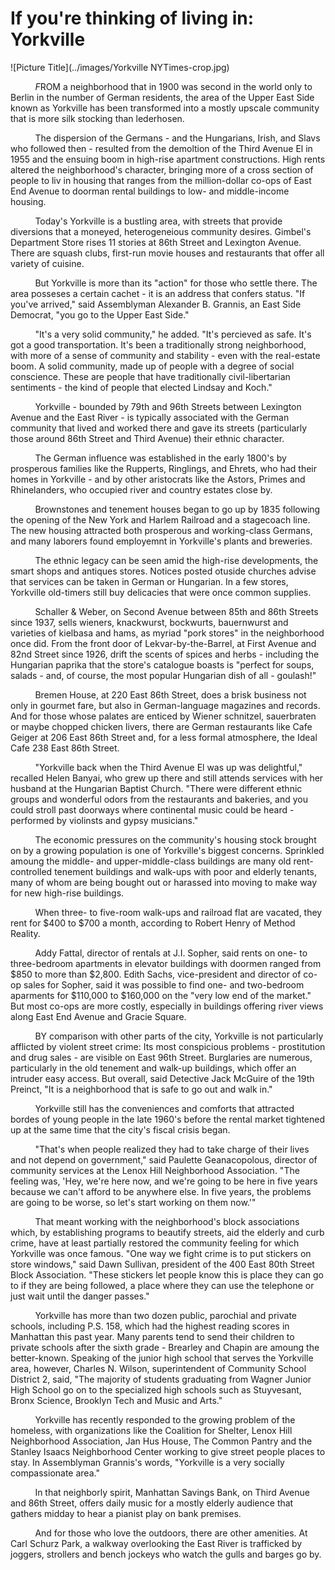 If you're thinking of living in: Yorkville
===
      
         

![Picture Title](../images/Yorkville NYTimes-crop.jpg)

&nbsp;&nbsp;&nbsp;&nbsp;&nbsp;&nbsp;&nbsp;&nbsp;&nbsp;&nbsp;*F*ROM a neighborhood that in 1900 was second in the world only to Berlin in the number of German residents, the area of the Upper East Side known as Yorkville has been transformed into a mostly upscale community that is more silk stocking than lederhosen.

&nbsp;&nbsp;&nbsp;&nbsp;&nbsp;&nbsp;&nbsp;&nbsp;&nbsp;&nbsp;The dispersion of the Germans - and the Hungarians, Irish, and Slavs who followed then - resulted from the demoltion of the Third Avenue El in 1955 and the ensuing boom in high-rise apartment constructions. High rents altered the neighborhood's character, bringing more of a cross section of people to liv in housing that ranges from the million-dollar co-ops of East End Avenue to doorman rental buildings to low- and middle-income housing.

&nbsp;&nbsp;&nbsp;&nbsp;&nbsp;&nbsp;&nbsp;&nbsp;&nbsp;&nbsp;Today's Yorkville is a bustling area, with streets that provide diversions that a moneyed, heterogeneious community desires. Gimbel's Department Store rises 11 stories at 86th Street and Lexington Avenue. There are squash clubs, first-run movie houses and restaurants that offer all variety of cuisine. 

&nbsp;&nbsp;&nbsp;&nbsp;&nbsp;&nbsp;&nbsp;&nbsp;&nbsp;&nbsp;But Yorkville is more than its "action" for those who settle there. The area posseses a certain cachet - it is an address that confers status. "If you've arrived," said Assemblyman Alexander B. Grannis, an East Side Democrat, "you go to the Upper East Side."

&nbsp;&nbsp;&nbsp;&nbsp;&nbsp;&nbsp;&nbsp;&nbsp;&nbsp;&nbsp;"It's a very solid community," he added. "It's percieved as safe. It's got a good transportation. It's been a traditionally strong neighborhood, with more of a sense of community and stability - even with the real-estate boom. A solid community, made up of people with a degree of social conscience. These are people that have traditionally civil-libertarian sentiments - the kind of people that elected Lindsay and Koch."

&nbsp;&nbsp;&nbsp;&nbsp;&nbsp;&nbsp;&nbsp;&nbsp;&nbsp;&nbsp;Yorkville - bounded by 79th and 96th Streets between Lexington Avenue and the East River - is typically associated with the German community that lived and worked there and gave its streets (particularly those around 86th Street and Third Avenue) their ethnic character.

&nbsp;&nbsp;&nbsp;&nbsp;&nbsp;&nbsp;&nbsp;&nbsp;&nbsp;&nbsp;The German influence was established in the early 1800's by prosperous families like the Rupperts, Ringlings, and Ehrets, who had their homes in Yorkville - and by other aristocrats like the Astors, Primes and Rhinelanders, who occupied river and country estates close by.

&nbsp;&nbsp;&nbsp;&nbsp;&nbsp;&nbsp;&nbsp;&nbsp;&nbsp;&nbsp;Brownstones and tenement houses began to go up by 1835 following the opening of the New York and Harlem Railroad and a stagecoach line. The new housing attracted both prosperous and working-class Germans, and many laborers found employemnt in Yorkville's plants and breweries. 

&nbsp;&nbsp;&nbsp;&nbsp;&nbsp;&nbsp;&nbsp;&nbsp;&nbsp;&nbsp;The ethnic legacy can be seen amid the high-rise developments, the smart shops and antiques stores. Notices posted otuside churches advise that services can be taken in German or Hungarian. In a few stores, Yorkville old-timers still buy delicacies that were once common supplies.

&nbsp;&nbsp;&nbsp;&nbsp;&nbsp;&nbsp;&nbsp;&nbsp;&nbsp;&nbsp;Schaller & Weber, on Second Avenue between 85th and 86th Streets since 1937, sells wieners, knackwurst, bockwurts, bauernwurst and varieties of kielbasa and hams, as myriad "pork stores" in the neighborhood once did. From the front door of Lekvar-by-the-Barrel, at First Avenue and 82nd Street since 1926, drift the scents of spices and herbs - including the Hungarian paprika that the store's catalogue boasts is "perfect for soups, salads - and, of course, the most popular Hungarian dish of all - goulash!"

&nbsp;&nbsp;&nbsp;&nbsp;&nbsp;&nbsp;&nbsp;&nbsp;&nbsp;&nbsp;Bremen House, at 220 East 86th Street, does a brisk business not only in gourmet fare, but also in German-language magazines and records. And for those whose palates are enticed by Wiener schnitzel, sauerbraten or maybe chopped chicken livers, there are German restaurants like Cafe Geiger at 206 East 86th Street and, for a less formal atmosphere, the Ideal Cafe 238 East 86th Street. 

&nbsp;&nbsp;&nbsp;&nbsp;&nbsp;&nbsp;&nbsp;&nbsp;&nbsp;&nbsp;"Yorkville back when the Third Avenue El was up was delightful," recalled Helen Banyai, who grew up there and still attends services with her husband at the Hungarian Baptist Church. "There were different ethnic groups and wonderful odors from the restaurants and bakeries, and you could stroll past doorways where continental music could be heard - performed by violinsts and gypsy musicians."

&nbsp;&nbsp;&nbsp;&nbsp;&nbsp;&nbsp;&nbsp;&nbsp;&nbsp;&nbsp;The economic pressures on the community's housing stock brought on by a growing population is one of Yorkville's biggest concerns. Sprinkled amoung the middle- and upper-middle-class buildings are many old rent-controlled tenement buildings and walk-ups with poor and elderly tenants, many of whom are being bought out or harassed into moving to make way for new high-rise buildings.

&nbsp;&nbsp;&nbsp;&nbsp;&nbsp;&nbsp;&nbsp;&nbsp;&nbsp;&nbsp;When three- to five-room walk-ups and railroad flat are vacated, they rent for $400 to $700 a month, according to Robert Henry of Method Reality. 

&nbsp;&nbsp;&nbsp;&nbsp;&nbsp;&nbsp;&nbsp;&nbsp;&nbsp;&nbsp;Addy Fattal, director of rentals at J.I. Sopher, said rents on one- to three-bedroom apartments in elevator buildings with doormen ranged from $850 to more than $2,800. Edith Sachs, vice-president and director of co-op sales for Sopher, said it was possible to find one- and two-bedroom aparments for $110,000 to $160,000 on the "very low end of the market." But most co-ops are more costly, especially in buildings offering river views along East End Avenue and Gracie Square. 

&nbsp;&nbsp;&nbsp;&nbsp;&nbsp;&nbsp;&nbsp;&nbsp;&nbsp;&nbsp;BY comparison with other parts of the city, Yorkville is not particularly afflicted by violent street crime: Its most conspicious problems - prostitution and drug sales - are visible on East 96th Street. Burglaries are numerous, particularly in the old tenement and walk-up buildings, which offer an intruder easy access. But overall, said Detective Jack McGuire of the 19th Preinct, "It is a neighborhood that is safe to go out and walk in."

&nbsp;&nbsp;&nbsp;&nbsp;&nbsp;&nbsp;&nbsp;&nbsp;&nbsp;&nbsp;Yorkville still has the conveniences and comforts that attracted bordes of young people in the late 1960's before the rental market tightened up at the same time that the city's fiscal crisis began.

&nbsp;&nbsp;&nbsp;&nbsp;&nbsp;&nbsp;&nbsp;&nbsp;&nbsp;&nbsp;"That's when people realized they had to take charge of their lives and not depend on government," said Paulette Geanacopolous, director of community services at the Lenox Hill Neighborhood Association. "The feeling was, 'Hey, we're here now, and we're going to be here in five years because we can't afford to be anywhere else. In five years, the problems are going to be worse, so let's start working on them now.'"

&nbsp;&nbsp;&nbsp;&nbsp;&nbsp;&nbsp;&nbsp;&nbsp;&nbsp;&nbsp;That meant working with the neighborhood's block associations which, by establishing programs to beautify streets, aid the elderly and curb crime, have at least partially restored the community feeling for which Yorkville was once famous. "One way we fight crime is to put stickers on store windows," said Dawn Sullivan, president of the 400 East 80th Street Block Association. "These stickers let people know this is place they can go to if they are being followed, a place where they can use the telephone or just wait until the danger passes."

&nbsp;&nbsp;&nbsp;&nbsp;&nbsp;&nbsp;&nbsp;&nbsp;&nbsp;&nbsp;Yorkville has more than two dozen public, parochial and private schools, including P.S. 158, which had the highest reading scores in Manhattan this past year. Many parents tend to send their children to private schools after the sixth grade - Brearley and Chapin are amoung the better-known. Speaking of the junior high school that serves the Yorkville area, however, Charles N. Wilson, superintendent of Community School District 2, said, "The majority of students graduating from Wagner Junior High School go on to the specialized high schools such as Stuyvesant, Bronx Science, Brooklyn Tech and Music and Arts."

&nbsp;&nbsp;&nbsp;&nbsp;&nbsp;&nbsp;&nbsp;&nbsp;&nbsp;&nbsp;Yorkville has recently responded to the growing problem of the homeless, with organizations like the Coalition for Shelter, Lenox Hill Neighborhood Association, Jan Hus House, The Common Pantry and the Stanley Isaacs Neighborhood Center working to give street people places to stay. In Assemblyman Grannis's words, "Yorkville is a very socially compassionate area."

&nbsp;&nbsp;&nbsp;&nbsp;&nbsp;&nbsp;&nbsp;&nbsp;&nbsp;&nbsp;In that neighborly spirit, Manhattan Savings Bank, on Third Avenue and 86th Street, offers daily music for a mostly elderly audience that gathers midday to hear a pianist play on bank premises.

&nbsp;&nbsp;&nbsp;&nbsp;&nbsp;&nbsp;&nbsp;&nbsp;&nbsp;&nbsp;And for those who love the outdoors, there are other amenities. At Carl Schurz Park, a walkway overlooking the East River is trafficked by joggers, strollers and bench jockeys who watch the gulls and barges go by.
